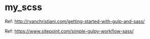 # my_scss
Ref: http://ryanchristiani.com/getting-started-with-gulp-and-sass/


Ref: https://www.sitepoint.com/simple-gulpy-workflow-sass/
